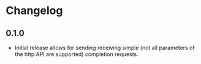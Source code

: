 # Changelog

## 0.1.0

* Initial release allows for sending receiving simple (not all parameters of the http API are supported) completion requests.
